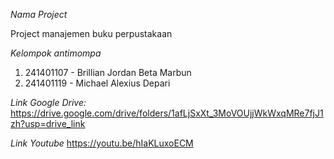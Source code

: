 *Nama Project*

Project manajemen buku perpustakaan

*Kelompok antimompa*
1. 241401107 - Brillian Jordan Beta Marbun
2. 241401119 - Michael Alexius Depari

*Link Google Drive:*
https://drive.google.com/drive/folders/1afLjSxXt_3MoVOUjjWkWxqMRe7fjJ1zh?usp=drive_link

*Link Youtube*
https://youtu.be/hIaKLuxoECM